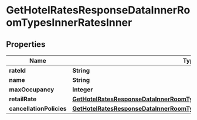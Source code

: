 

# GetHotelRatesResponseDataInnerRoomTypesInnerRatesInner

## Properties

Name | Type | Description | Notes
------------ | ------------- | ------------- | -------------
**rateId** | **String** |  |  [optional]
**name** | **String** |  |  [optional]
**maxOccupancy** | **Integer** |  |  [optional]
**retailRate** | [**GetHotelRatesResponseDataInnerRoomTypesInnerRatesInnerRetailRate**](GetHotelRatesResponseDataInnerRoomTypesInnerRatesInnerRetailRate.md) |  |  [optional]
**cancellationPolicies** | [**GetHotelRatesResponseDataInnerRoomTypesInnerRatesInnerCancellationPolicies**](GetHotelRatesResponseDataInnerRoomTypesInnerRatesInnerCancellationPolicies.md) |  |  [optional]




